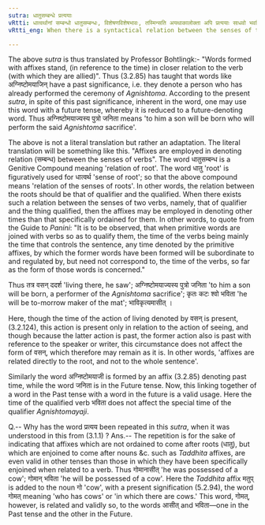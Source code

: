 ```yaml
---
sutra: धातुसम्बन्धे प्रत्ययाः
vRtti: धात्वर्थानां सम्बन्धो धातुसम्बन्धः, विशेषणविशेषभावः, तस्मिन्सति अयथाकालोक्ता अपि प्रत्ययाः साधवो भवन्ति ॥
vRtti_eng: When there is a syntactical relation between the senses of the verbs, the affixes are valid, even in denoting time other than that for which they have been specifically enjoined.

---
```

The above _sutra_ is thus translated by Professor Bohtlingk:- "Words formed with affixes stand, (in reference to the time) in closer relation to the verb (with which they are allied)". Thus (3.2.85) has taught that words like अग्निष्टोमयाजिन् have a past significance, i.e. they denote a person who has already performed the ceremony of _Agnishtoma_. According to the present _sutra_, in spite of this past significance, inherent in the word, one may use this word with a future tense, whereby it is reduced to a future-denoting word. Thus अग्निष्टोमयाज्यस्य पुत्रो जनिता means 'to him a son will be born who will perform the said _Agnishtoma_ sacrifice'.

The above is not a literal translation but rather an adaptation. The literal translation will be something like this. "Affixes are employed in denoting relation (सम्बन्ध) between the senses of verbs". The word धातुसम्बन्ध is a Genitive Compound meaning 'relation of root'. The word धातु 'root' is figuratively used for धात्वर्थ 'sense of root'; so that the above compound means 'relation of the senses of roots'. In other words, the relation between the roots should be that of qualifier and the qualified. When there exists such a relation between the senses of two verbs, namely, that of qualifier and the thing qualified, then the affixes may be employed in denoting other times than that specifically ordained for them. In other words, to quote from the Guide to _Panini_: "It is to be observed, that when primitive words are joined with verbs so as to qualify them, the time of the verbs being mainly the time that controls the sentence, any time denoted by the primitive affixes, by which the former words have been formed will be subordinate to and regulated by, but need not correspond to, the time of the verbs, so far as the form of those words is concerned."

Thus तत्र वसन् ददर्श 'living there, he saw'; अग्निष्टोमयाज्यस्य पुत्रो जनिता 'to him a son will be born, a performer of the _Agnishtoma_ sacrifice'; कृतः कटः श्वो भविता 'he will be to-morrow maker of the mat'; भाविकृत्यमासीत् ।

Here, though the time of the action of living denoted by वसन् is present, (3.2.124), this action is present only in relation to the action of seeing, and though because the latter action is past, the former action also is past with reference to the speaker or writer, this circumstance does not affect the form of वसन्, which therefore may remain as it is. In other words, 'affixes are related directly to the root, and not to the whole sentence'.

Similarly the word अग्निष्टोमयाजी is formed by an affix (3.2.85) denoting past time, while the word जनिता is in the Future tense. Now, this linking together of a word in the Past tense with a word in the future is a valid usage. Here the time of the qualified verb भविता does not affect the special time of the qualifier _Agnishtomayaji_.

Q.-- Why has the word प्रत्यय been repeated in this _sutra_, when it was understood in this from (3.1.1) ? Ans.-- The repetition is for the sake of indicating that affixes which are not ordained to come after roots (धातु), but which are enjoined to come after nouns &c. such as _Taddhita_ affixes, are even valid in other tenses than those in which they have been specifically enjoined when related to a verb. Thus गोमानासीत् 'he was possessed of a cow'; गोमान् भविता 'he will be possessed of a cow'. Here the _Taddhita_ affix मतुप् is added to the noun गो 'cow', with a present signification (5.2.94), the word गोमत् meaning 'who has cows' or 'in which there are cows.' This word, गोमत्, however, is related and validly so, to the words आसीत् and भविता—one in the Past tense and the other in the Future.